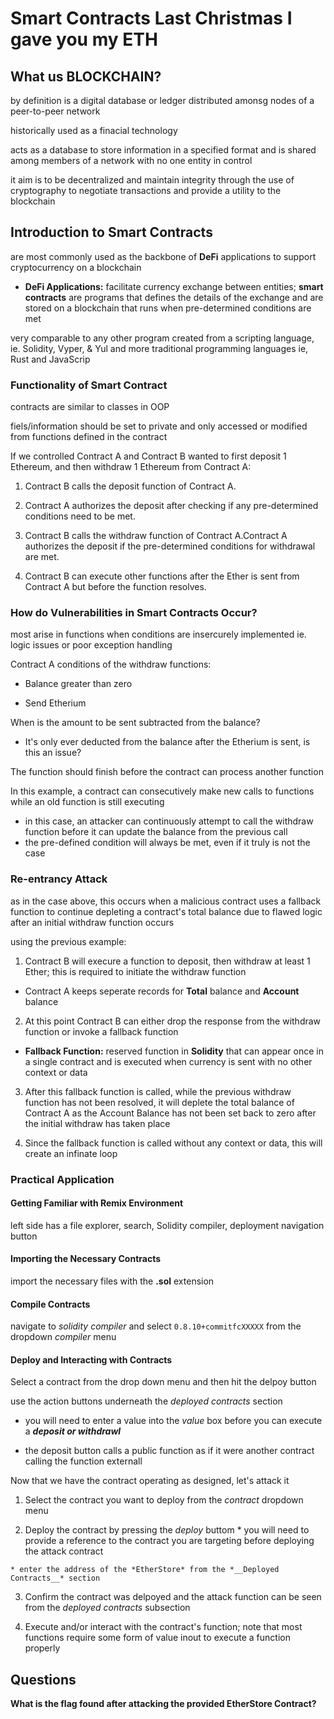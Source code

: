 # Smart Contracts Last Christmas I gave you  my ETH

## What us BLOCKCHAIN?

by definition is a digital database or ledger distributed amonsg nodes of a peer-to-peer network

historically used as a finacial technology

acts as a database to store information in a specified format and is shared among members of a network with no one entity in control

it aim is to be decentralized and maintain integrity through the use of cryptography to negotiate transactions and provide a utility to the blockchain

## Introduction to Smart Contracts

are most commonly used as the backbone of **DeFi** applications to support cryptocurrency on a blockchain
 
 * **DeFi Applications:** facilitate currency exchange between entities; **smart contracts** are programs that defines the details of the exchange and are stored on a blockchain that runs when pre-determined conditions are met

very comparable to any other program created from a scripting language, ie. Solidity, Vyper, & Yul and more traditional programming languages ie, Rust and JavaScrip

### Functionality of Smart Contract

contracts are similar to classes in OOP

fiels/information should be set to private and only accessed or modified from functions defined in the contract

If we controlled Contract A and Contract B wanted to first deposit 1 Ethereum, and then withdraw 1 Ethereum from Contract A:
 
 1. Contract B calls the deposit function of Contract A.
 
 2. Contract A authorizes the deposit after checking if any pre-determined conditions need to be met.
 
 3. Contract B calls the withdraw function of Contract A.Contract A authorizes the deposit if the pre-determined conditions for withdrawal are met.
 
 4. Contract B can execute other functions after the Ether is sent from Contract A but before the function resolves.
 
### How do Vulnerabilities in Smart Contracts Occur?

most arise in functions when conditions are insercurely implemented ie. logic issues or poor exception handling

Contract A conditions of the withdraw functions:
 * Balance greater than zero

* Send Etherium

When is the amount to be sent subtracted from the balance?
 * It's only ever deducted from the balance after the Etherium is sent, is this an issue?

The function should finish before the contract can process another function

In this example, a contract can consecutively make new calls to functions while an old function is still executing
 * in this case, an attacker can continuously attempt to call the withdraw function before it can update the balance from the previous call
 * the pre-defined condition will always be met, even if it truly is not the case
 
### Re-entrancy Attack

as in the case above, this occurs when a malicious contract uses a fallback function to continue depleting a contract's total balance due to flawed logic after an initial withdraw function occurs

using the previous example:
 1. Contract B will execure a function to deposit, then withdraw at least 1 Ether; this is required to initiate the withdraw function
   * Contract A keeps seperate records for **Total** balance and **Account** balance
 
 2.  At this point Contract B can either drop the response from the withdraw function or invoke a fallback function
   * **Fallback Function:** reserved function in **Solidity** that can appear once in a single contract and is executed when currency is sent with no other context or data
 
 3. After this fallback function is called, while the previous withdraw function has not been resolved, it will deplete the total balance of Contract A as the Account Balance has not been set back to zero after the initial withdraw has taken place
 
 4. Since the fallback function is called without any context or data, this will create an infinate loop


### Practical Application

#### Getting Familiar with Remix Environment

left side has a file explorer, search, Solidity compiler, deployment navigation button

#### Importing the Necessary Contracts

import the necessary files with the **.sol** extension

#### Compile Contracts

navigate to *solidity compiler* and select ```0.8.10+commitfcXXXXX``` from the dropdown *compiler* menu

#### Deploy and Interacting with Contracts

Select a contract from the drop down menu and then hit the delpoy button

use the action buttons underneath the *deployed contracts* section
  * you will need to enter a value into the *value* box before you can execute a *__deposit or withdrawl__*
  
  * the deposit button calls a public function as if it were another contract calling the function externall

Now that we have the contract operating as designed, let's attack it
  1. Select the contract you want to deploy from the *contract* dropdown menu
  
  2. Deploy the contract by pressing the *deploy* buttom
    * you will need to provide a reference to the contract you are targeting before deploying the attack contract
  
    * enter the address of the *EtherStore* from the *__Deployed Contracts__* section
  
  3. Confirm the contract was delpoyed and the attack function can be seen from the *deployed contracts* subsection
  
  4. Execute and/or interact with the contract's function; note that most functions require some form of value inout to execute a function properly

## Questions

**What is the flag found after attacking the provided EtherStore Contract?**
```

``` 
